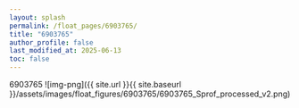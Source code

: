 ```yaml
---
layout: splash
permalink: /float_pages/6903765/
title: "6903765"
author_profile: false
last_modified_at: 2025-06-13
toc: false
---
```

 
6903765
![img-png]({{ site.url }}{{ site.baseurl }}/assets/images/float_figures/6903765/6903765_Sprof_processed_v2.png)